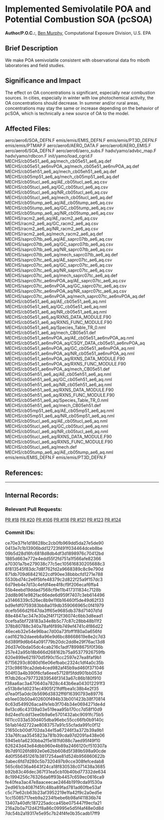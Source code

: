 # Implemented Semivolatile POA and Potential Combustion SOA (pcSOA)

**Author/P.O.C.:**, [Ben Murphy](mailto:murphy.benjamin@epa.gov), Computational Exposure Division, U.S. EPA

## Brief Description 

We make POA semivolatile consistent with observational data fro mboth laboratories and field studies.

## Significance and Impact

The effect on OA concentrations is significant, especially near combustion sources. In cities, especially in winter with low photochemical activity, the OA concentrations should decrease. In summer and/or rural areas, concentrations may stay the same or increase depending on the behavior of pcSOA, which is technically a new source of OA to the model.

## Affected Files:
aero/aero6/SOA_DEFN.F
emis/emis/EMIS_DEFN.F
emis/emis/PT3D_DEFN.F
emis/emis/PTMAP.F
aero/aero6/AERO_DATA.F
aero/aero6/AERO_EMIS.F
aero/aero6/SOA_DEFN.F
aero/aero6/aero_subs.F
hadv/yamo/advbc_map.F
hadv/yamo/rdbcon.F
init/yamo/load_cgrid.F
MECHS/cb05e51_ae6_aq/mech_cb05e51_ae6_aq.def
MECHS/cb05e51_ae6nvPOA_aq/mech_cb05e51_ae6nvPOA_aq.def
MECHS/cb05eh51_ae6_aq/mech_cb05eh51_ae6_aq.def
MECHS/cb05mp51_ae6_aq/mech_cb05mp51_ae6_aq.def
MECHS/cb05tucl_ae6_aq/AE_cb05tucl_ae6_aq.csv
MECHS/cb05tucl_ae6_aq/GC_cb05tucl_ae6_aq.csv
MECHS/cb05tucl_ae6_aq/NR_cb05tucl_ae6_aq.csv
MECHS/cb05tucl_ae6_aq/mech_cb05tucl_ae6_aq.def
MECHS/cb05tump_ae6_aq/AE_cb05tump_ae6_aq.csv
MECHS/cb05tump_ae6_aq/GC_cb05tump_ae6_aq.csv
MECHS/cb05tump_ae6_aq/NR_cb05tump_ae6_aq.csv
MECHS/racm2_ae6_aq/AE_racm2_ae6_aq.csv
MECHS/racm2_ae6_aq/GC_racm2_ae6_aq.csv
MECHS/racm2_ae6_aq/NR_racm2_ae6_aq.csv
MECHS/racm2_ae6_aq/mech_racm2_ae6_aq.def
MECHS/saprc07tb_ae6_aq/AE_saprc07tb_ae6_aq.csv
MECHS/saprc07tb_ae6_aq/GC_saprc07tb_ae6_aq.csv
MECHS/saprc07tb_ae6_aq/NR_saprc07tb_ae6_aq.csv
MECHS/saprc07tb_ae6_aq/mech_saprc07tb_ae6_aq.def
MECHS/saprc07tc_ae6_aq/AE_saprc07tc_ae6_aq.csv
MECHS/saprc07tc_ae6_aq/GC_saprc07tc_ae6_aq.csv
MECHS/saprc07tc_ae6_aq/NR_saprc07tc_ae6_aq.csv
MECHS/saprc07tc_ae6_aq/mech_saprc07tc_ae6_aq.def
MECHS/saprc07tc_ae6nvPOA_aq/AE_saprc07tc_ae6_aq.csv
MECHS/saprc07tc_ae6nvPOA_aq/GC_saprc07tc_ae6_aq.csv
MECHS/saprc07tc_ae6nvPOA_aq/NR_saprc07tc_ae6_aq.csv
MECHS/saprc07tc_ae6nvPOA_aq/mech_saprc07tc_ae6nvPOA_aq.def
MECHS/cb05e51_ae6_aq/AE_cb05e51_ae6_aq.nml
MECHS/cb05e51_ae6_aq/GC_cb05e51_ae6_aq.nml
MECHS/cb05e51_ae6_aq/NR_cb05e51_ae6_aq.nml
MECHS/cb05e51_ae6_aq/RXNS_DATA_MODULE.F90
MECHS/cb05e51_ae6_aq/RXNS_FUNC_MODULE.F90
MECHS/cb05e51_ae6_aq/Species_Table_TR_0.nml
MECHS/cb05e51_ae6_aq/mech_CB05e51.def
MECHS/cb05e51_ae6nvPOA_aq/AE_cb05e51_ae6nvPOA_aq.nml
MECHS/cb05e51_ae6nvPOA_aq/CSQY_DATA_cb05e51_ae6nvPOA_aq
MECHS/cb05e51_ae6nvPOA_aq/GC_cb05e51_ae6nvPOA_aq.nml
MECHS/cb05e51_ae6nvPOA_aq/NR_cb05e51_ae6nvPOA_aq.nml
MECHS/cb05e51_ae6nvPOA_aq/RXNS_DATA_MODULE.F90
MECHS/cb05e51_ae6nvPOA_aq/RXNS_FUNC_MODULE.F90
MECHS/cb05e51_ae6nvPOA_aq/mech_CB05e51.def
MECHS/cb05eh51_ae6_aq/AE_cb05eh51_ae6_aq.nml
MECHS/cb05eh51_ae6_aq/GC_cb05eh51_ae6_aq.nml
MECHS/cb05eh51_ae6_aq/NR_cb05eh51_ae6_aq.nml
MECHS/cb05eh51_ae6_aq/RXNS_DATA_MODULE.F90
MECHS/cb05eh51_ae6_aq/RXNS_FUNC_MODULE.F90
MECHS/cb05eh51_ae6_aq/Species_Table_TR_0.nml
MECHS/cb05eh51_ae6_aq/mech_CB05eh51.def
MECHS/cb05mp51_ae6_aq/AE_cb05mp51_ae6_aq.nml
MECHS/cb05mp51_ae6_aq/NR_cb05mp51_ae6_aq.nml
MECHS/cb05tucl_ae6_aq/AE_cb05tucl_ae6_aq.nml
MECHS/cb05tucl_ae6_aq/GC_cb05tucl_ae6_aq.nml
MECHS/cb05tucl_ae6_aq/NR_cb05tucl_ae6_aq.nml
MECHS/cb05tucl_ae6_aq/RXNS_DATA_MODULE.F90
MECHS/cb05tucl_ae6_aq/RXNS_FUNC_MODULE.F90
MECHS/cb05tucl_ae6_aq/mech.def
MECHS/cb05tump_ae6_aq/AE_cb05tump_ae6_aq.nml
emis/emis/EMIS_DEFN.F
emis/emis/PT3D_DEFN.F
 

## References: 


-----
## Internal Records:

### Relevant Pull Requests: 
  [PR #18](/usepa/cmaq_dev/pull/18)
  [PR #20](/usepa/cmaq_dev/pull/20)
  [PR #106](/usepa/cmaq_dev/pull/106)
  [PR #116](/usepa/cmaq_dev/pull/116)
  [PR #121](/usepa/cmaq_dev/pull/121)
  [PR #123](/usepa/cmaq_dev/pull/123)
  [PR #124](/usepa/cmaq_dev/pull/124)

### Commit IDs:
ce70e37fe1d18628bc2cb0fb969dd5da27e5de90
0413e7c1b13906bdd12723f491f034464dceb8be
09b5d28d16fc6818d8db4df3d1898976c70412bd
1885d663e772e4edd55f2fd751a1f566afe82366
a70301a7be279038c77c5ec105616830205688c3
6f813545f83dc7d8f762fd2a9668389c8c9e790d
871db709d68421622cdf90ee38bbbcfd1271e788
5530bd74c2e6f5bfe48379c2d822f25a9f157dc3
6d79eb4e7d13c4efdf4ee4f8cf9f206ecaf6ffa4
55b4eebd19ddad7568cf9e11b417311834c7128b
2dd8b961e982fac66ede6d959f7407c3eb614496
a31466339c526ec8b9e116b16460f5de49d62f33
bd9efdf0759383bb8a019db359066965c0f41979
dcefb566d2f647da3ff65e9685db378d71407d1d
88e4847ac347e30a2f4f712f36074c6bb3d8ead1
0cefba5bf728183a34e8b5c77c87c28bb48b11f2
378b80788c340a78af6f89b749ef4741c4f86d22
46eceb32e54e96bac7d00a73fbff1f80a0a656fd
cad1621b2daeeb8a96e9d6bc88668619e8e2c7d3
6d389f9d6b64a091779b20dc2dd8e29f76ac13d8
26d37e0bda05dc4cab216c1adf78998675f0f36b
257e42a95b18b666d268162b75a95377926759fb
620e899e621970d5f90c15cc2597e27ea8faf9b1
67156293c8080d16e06efbabc2324c1df4a0c35b
213c98619ca2deb4ced982af45b9ad460f371046
504f03a4b390f6cfa6eee57128f5fdd901bb053d
ff7db26ce797732839546f3143a67c86b180f910
f38aa6ac3a470640a7828c443b6ea043012291f3
e513b8e1d0231ec4905f21fdffbea1c38b4e2f35
d7ea0f5a0dc0b5696d3832ff6f16390793e89776
eb1ee03b50a402600f494b33b001423b38f70814
6c63d549926aca4fe1eb3f704b34e0694271de4d
8e13cd6c43139a03e519eaa95b170cc7d58f10d9
8d24ed1cdd13ee0b9a6e5701432abc9091fc75b5
f411cc033a530d405dba96ebc55cc66fb0b9140c
5b1ab14d2722ae8083757a91c55cfada991c0f12
21650cb00df702da34e15a67246f3a372b39a9b1
33a76fcaa3545823a781b39cda97d2091a438e06
5945eb1a6230bba2f5e181fd088c7aed95f49f10
626243d43e84dbb960e4b89a2466120cf510307a
9b7d91026fd892e0e62bb608d5f389b598a90cde
4d0f556451261b3817254ae81d524b956860622b
3abec6fd7d280c5b7320497b9cce308fefcedab8
565c6b036a4643f24ca18f830538c071438a3685
b92b83c46dec367f31ea5cb10b40bd77332de634
8c1994256c76326da6ff93b4457c659ec0616ca9
fe40fea3ac47e8aaceecae2464b1919cda91530a
2ed961cb4087f45fc48ba89fad781ad60fbe53af
c5c71e62cb63b23af3952219e1fa42f9c2a0ed5e
1cc15085717eeb9a2234fbebe6b98af411836b74
13407a40dfc187225adcca45be075447f9ecfa21
216a2b0a712d42f8a86c09995e5d5f4af48e0d8d
7dc54b2a19317e5e95c7b24f4fe0b35cadb17ff9
